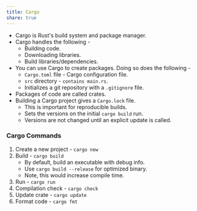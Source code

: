 ```yaml
---
title: Cargo
share: true
---
```


* Cargo is Rust's build system and package manager.
* Cargo handles the following - 
  * Building code.
  * Downloading libraries.
  * Build libraries/dependencies.
* You can use Cargo to create packages. Doing so does the following - 
  * `Cargo.toml` file - Cargo configuration file.
  * `src` directory - `contains main.rs`.
  * Initializes a git repository with a `.gitignore` file.
* Packages of code are called crates.
* Building a Cargo project gives a `Cargo.lock` file.
  * This is important for reproducible builds.
  * Sets the versions on the initial `cargo build` run.
  * Versions are not changed until an explicit update is called.

### Cargo Commands

1. Create a new project - `cargo new`
1. Build - `cargo build`
   * By default, build an executable with debug info.
   * Use `cargo build --release` for optimized binary.
   * Note, this would increase compile time.
1. Run - `cargo run`
1. Compilation check - `cargo check`
1. Update crate - `cargo update`
1. Format code - `cargo fmt`
